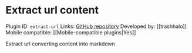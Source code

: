 # Extract url content

Plugin ID: `extract-url`
Links: [GitHub repository](https://github.com/trashhalo/obsidian-extract-url)
Developed by: [[trashhalo]]
Mobile compatible: [[Mobile-compatible plugins|Yes]]

Extract url converting content into markdown
